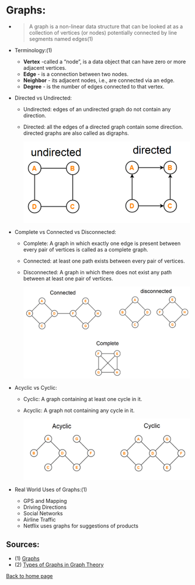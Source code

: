 # **Graphs:**

- > A graph is a non-linear data structure that can be looked at as a collection of vertices (or nodes) potentially connected by line segments named edges(1)

- Terminology:(1)

  - **Vertex** -called a “node”, is a data object that can have zero or more adjacent vertices.
  - **Edge** - is a connection between two nodes.
  - **Neighbor** - its adjacent nodes, i.e., are connected via an edge.
  - **Degree** - is the number of edges connected to that vertex.

- Directed vs Undirected:

  - Undirected: edges of an undirected graph do not contain any direction.
  - Directed: all the edges of a directed graph contain some direction. directed graphs are also called as digraphs.

    ![DvsUND](./img/directedVSund.png)

- Complete vs Connected vs Disconnected:

  - Complete: A graph in which exactly one edge is present between every pair of vertices is called as a complete graph.
  - Connected: at least one path exists between every pair of vertices.
  - Disconnected: A graph in which there does not exist any path between at least one pair of vertices.

    ![CvsDC](./img/CvsCvsDC.png)

- Acyclic vs Cyclic:

  - Cyclic: A graph containing at least one cycle in it.
  - Acyclic: A graph not containing any cycle in it.

    ![ACvsC](./img/ACvsC.png)

- Real World Uses of Graphs:(1)

  - GPS and Mapping
  - Driving Directions
  - Social Networks
  - Airline Traffic
  - Netflix uses graphs for suggestions of products

## Sources:

- (1) [Graphs](https://codefellows.github.io/common_curriculum/data_structures_and_algorithms/Code_401/class-35/resources/graphs.html)
- (2) [Types of Graphs in Graph Theory](https://www.gatevidyalay.com/tag/disconnected-graph-example/)

[Back to home page](../README.md)
